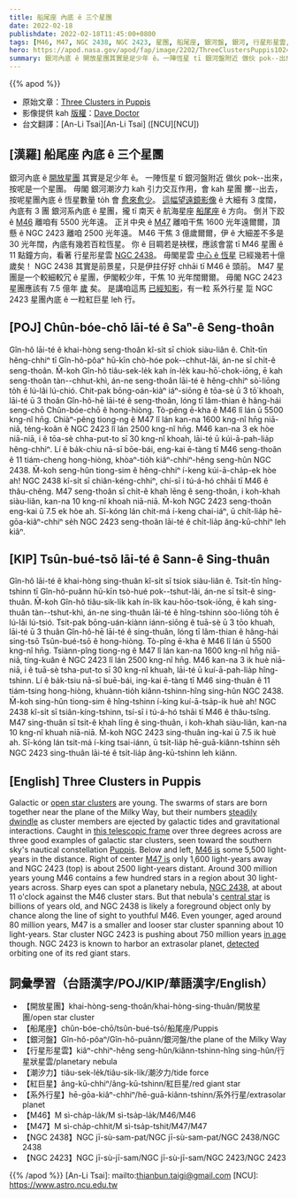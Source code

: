 ```yaml
---
title: 船尾座 內底 ê 三个星團
date: 2022-02-18
publishdate: 2022-02-18T11:45:00+0800
tags: [M46, M47, NGC 2438, NGC 2423, 星團, 船尾座, 銀河盤, 銀河, 行星形星雲, 潮汐力, 紅巨星, 系外行星]
hero: https://apod.nasa.gov/apod/fap/image/2202/ThreeClustersPuppis1024.jpg
summary: 銀河內底 ê 開放星團其實是足少年 ê。一陣恆星 tī 銀河盤附近 做伙 pok--出來，按呢是一个星團。
---
```


{{% apod %}}

- 原始文章：[Three Clusters in Puppis](https://apod.nasa.gov/apod/ap220218.html)
- 影像提供 kah [版權][copyright]：[Dave Doctor](https://daveandtelescope.wordpress.com/)
- 台文翻譯：[An-Li Tsai][An-Li Tsai] ([NCU][NCU])

## [漢羅] 船尾座 內底 ê 三个星團
銀河內底 ê [開放星團][open star clusters] 其實是足少年 ê。
一陣恆星 tī 銀河盤附近 做伙 pok--出來，按呢是一个星團。
毋閣 銀河潮汐力 kah 引力交互作用，會 kah 星團 擲--出去，按呢星團內底 ê 恆星數量 to̍h 會 [愈來愈少][steadily dwindle]。
[這幅望遠鏡影像][this telescopic frame] ê 大細有 3 度闊，內底有 3 團 銀河系內底 ê 星團，攏 tī 南天 ê 航海星座 [船尾座][Puppis] ê 方向。
倒爿下跤 ê [M46][M46 is] 離咱有 5500 光年遠。
正爿中央 ê [M47][M47 is] 離咱干焦 1600 光年遠爾爾，頂懸 ê NGC 2423 離咱 2500 光年遠。
M46 干焦 3 億歲爾爾，伊 ê 大細差不多是 30 光年闊，內底有幾若百粒恆星。
你 ê 目睭若是袂䆀，應該會當 tī M46 星團 ê 11 點鐘方向，看著 行星形星雲 [NGC 2438][NGC 2438]。
毋閣星雲 [中心 ê 恆星][central star] 已經幾若十億歲矣！
NGC 2438 其實是前景星，只是伊拄仔好 chhāi tī M46 ê 頭前。
M47 星團是一个較細較冗 ê 星團，伊閣較少年，干焦 10 光年闊爾爾。
毋閣 NGC 2423 星團應該有 7.5 億年 [歲][in age] 矣。
是講咱這馬 [已經知影][detected]，有一粒 系外行星 踅 NGC 2423 星團內底 ê 一粒紅巨星 leh 行。

## [POJ] Chûn-bóe-chō lāi-té ê Saⁿ-ê Seng-thoân
Gîn-hô lāi-té ê khai-hòng seng-thoân kî-si̍t sī chiok siàu-liân ê.
Chi̍t-tīn hêng-chhiⁿ tī Gîn-hô-pôaⁿ hū-kīn chò-hóe pok--chhut-lâi, án-ne sī chi̍t-ê seng-thoân.
M̄-koh Gîn-hô tiâu-sek-le̍k kah ín-le̍k kau-hō͘-chok-iōng, ē kah seng-thoân tàn--chhut-khì, án-ne seng-thoân lāi-té ê hêng-chhiⁿ sò͘-liōng to̍h ē lú-lâi lú-chió.
Chit-pak bōng-oán-kiàⁿ iáⁿ-siōng ê tōa-sè ū 3 tō͘ khoah, lāi-té ū 3 thoân Gîn-hô-hē lāi-té ê seng-thoân, lóng tī lâm-thian ê hâng-hái seng-chō Chûn-bóe-chō ê hong-hiòng.
Tò-pêng ē-kha ê M46 lî lán ū 5500 kng-nî hn̄g.
Chiàⁿ-pêng tiong-ng ê M47 lî lán kan-na 1600 kng-nî hn̄g niā-niā, téng-koân ê NGC 2423 lî lán 2500 kng-nî hn̄g.
M46 kan-na 3 ek hòe niā-niā, i ê tōa-sè chha-put-to sī 30 kng-nî khoah, lāi-té ū kúi-ā-pah-lia̍p hêng-chhiⁿ.
Lí ê ba̍k-chiu nā-sī bōe-bái, eng-kai ē-tàng tī M46 seng-thoân ê 11 tiám-cheng hong-hiòng, khòaⁿ-tio̍h kiâⁿ-chhiⁿ-hêng seng-hûn NGC 2438.
M̄-koh seng-hûn tiong-sim ê hêng-chhiⁿ í-keng kúi-ā-cha̍p-ek hòe ah!
NGC 2438 kî-si̍t sī chiân-kéng-chhiⁿ, chí-sī i tú-á-hó chhāi tī M46 ê thâu-chêng.
M47 seng-thoân sī chi̍t-ê khah lēng ê seng-thoân, i koh-khah siàu-liân, kan-na 10 kng-nî khoah niā-niā.
M̄-koh NGC 2423 seng-thoân eng-kai ū 7.5 ek hòe ah.
Sī-kóng lán chit-má í-keng chai-iáⁿ, ū chi̍t-lia̍p hē-gōa-kiâⁿ-chhiⁿ se̍h NGC 2423 seng-thoân lāi-té ê chi̍t-lia̍p âng-kū-chhiⁿ leh kiâⁿ.

## [KIP] Tsûn-bué-tsō lāi-té ê Sann-ê Sing-thuân
Gîn-hô lāi-té ê khai-hòng sing-thuân kî-si̍t sī tsiok siàu-liân ê.
Tsi̍t-tīn hîng-tshinn tī Gîn-hô-puânn hū-kīn tsò-hué pok--tshut-lâi, án-ne sī tsi̍t-ê sing-thuân.
M̄-koh Gîn-hô tiâu-sik-li̍k kah ín-li̍k kau-hōo-tsok-iōng, ē kah sing-thuân tàn--tshut-khì, án-ne sing-thuân lāi-té ê hîng-tshinn sòo-liōng to̍h ē lú-lâi lú-tsió.
Tsit-pak bōng-uán-kiànn iánn-siōng ê tuā-sè ū 3 tōo khuah, lāi-té ū 3 thuân Gîn-hô-hē lāi-té ê sing-thuân, lóng tī lâm-thian ê hâng-hái sing-tsō Tsûn-bué-tsō ê hong-hiòng.
Tò-pîng ē-kha ê M46 lî lán ū 5500 kng-nî hn̄g.
Tsiànn-pîng tiong-ng ê M47 lî lán kan-na 1600 kng-nî hn̄g niā-niā, tíng-kuân ê NGC 2423 lî lán 2500 kng-nî hn̄g.
M46 kan-na 3 ik huè niā-niā, i ê tuā-sè tsha-put-to sī 30 kng-nî khuah, lāi-té ū kuí-ā-pah-lia̍p hîng-tshinn.
Lí ê ba̍k-tsiu nā-sī buē-bái, ing-kai ē-tàng tī M46 sing-thuân ê 11 tiám-tsing hong-hiòng, khuànn-tio̍h kiânn-tshinn-hîng sing-hûn NGC 2438.
M̄-koh sing-hûn tiong-sim ê hîng-tshinn í-king kuí-ā-tsa̍p-ik huè ah!
NGC 2438 kî-si̍t sī tsiân-kíng-tshinn, tsí-sī i tú-á-hó tshāi tī M46 ê thâu-tsîng.
M47 sing-thuân sī tsi̍t-ê khah līng ê sing-thuân, i koh-khah siàu-liân, kan-na 10 kng-nî khuah niā-niā.
M̄-koh NGC 2423 sing-thuân ing-kai ū 7.5 ik huè ah.
Sī-kóng lán tsit-má í-king tsai-iánn, ū tsi̍t-lia̍p hē-guā-kiânn-tshinn se̍h NGC 2423 sing-thuân lāi-té ê tsi̍t-lia̍p âng-kū-tshinn leh kiânn.

## [English] Three Clusters in Puppis
Galactic or [open star clusters][open star clusters] are young.
The swarms of stars are born together near the plane of the Milky Way, but their numbers [steadily dwindle][steadily dwindle] as cluster members are ejected by galactic tides and gravitational interactions.
Caught in [this telescopic frame][this telescopic frame] over three degrees across are three good examples of galactic star clusters, seen toward the southern sky's nautical constellation [Puppis][Puppis].
Below and left, [M46 is][M46 is] some 5,500 light-years in the distance.
Right of center [M47 is][M47 is] only 1,600 light-years away and NGC 2423 (top) is about 2500 light-years distant.
Around 300 million years young M46 contains a few hundred stars in a region about 30 light-years across.
Sharp eyes can spot a planetary nebula, [NGC 2438][NGC 2438], at about 11 o'clock against the M46 cluster stars.
But that nebula's [central star][central star] is billions of years old, and NGC 2438 is likely a foreground object only by chance along the line of sight to youthful M46.
Even younger, aged around 80 million years, M47 is a smaller and looser star cluster spanning about 10 light-years.
Star cluster NGC 2423 is pushing about 750 million years [in age][in age] though.
NGC 2423 is known to harbor an extrasolar planet, [detected][detected] orbiting one of its red giant stars.

## 詞彙學習（台語漢字/POJ/KIP/華語漢字/English）
- 【開放星團】khai-hòng-seng-thoân/khai-hòng-sing-thuân/開放星團/open star cluster
- 【船尾座】chûn-bóe-chō/tsûn-bué-tsō/船尾座/Puppis
- 【銀河盤】Gîn-hô-pôaⁿ/Gîn-hô-puânn/銀河盤/the plane of the Milky Way
- 【行星形星雲】kiâⁿ-chhiⁿ-hêng seng-hûn/kiânn-tshinn-hîng sing-hûn/行星狀星雲/planetary nebula
- 【潮汐力】tiâu-sek-le̍k/tiâu-sik-li̍k/潮汐力/tide force
- 【紅巨星】âng-kū-chhiⁿ/âng-kū-tshinn/紅巨星/red giant star
- 【系外行星】hē-gōa-kiâⁿ-chhiⁿ/hē-guā-kiânn-tshinn/系外行星/extrasolar planet
- 【M46】M sì-cha̍p-la̍k/M sì-tsa̍p-la̍k/M46/M46
- 【M47】M sì-cha̍p-chhit/M sì-tsa̍p-tshit/M47/M47
- 【NGC 2438】NGC jī-sù-sam-pat/NGC jī-sù-sam-pat/NGC 2438/NGC 2438
- 【NGC 2423】NGC jī-sù-jī-sam/NGC jī-sù-jī-sam/NGC 2423/NGC 2423

{{% /apod %}}
[An-Li Tsai]: mailto:thianbun.taigi@gmail.com
[NCU]: https://www.astro.ncu.edu.tw

[copyright]: https://apod.nasa.gov/apod/fap/lib/about_apod.html#srapply

[open star clusters]:http://messier.seds.org/open.html
[steadily dwindle]:https://en.wikipedia.org/wiki/Open_cluster#Eventual_fate
[this telescopic frame]:https://www.astrobin.com/ok6qec/
[Puppis]:http://hawastsoc.org/deepsky/pup/index.html
[M46 is]:https://www.universetoday.com/35075/messier-46/
[M47 is]:https://www.universetoday.com/35129/messier-47-star-cluster/
[NGC 2438]:https://apod.nasa.gov/apod/ap120403.html
[central star]:https://chandra.harvard.edu/xray_sources/white_dwarfs.html
[in age]:https://apod.nasa.gov/apod/ap171115.html
[detected]:https://arxiv.org/abs/0706.2174
